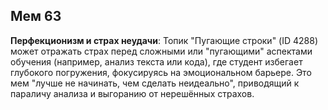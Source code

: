## Мем 63

**Перфекционизм и страх неудачи**: Топик "Пугающие строки" (ID 4288) может отражать страх перед сложными или "пугающими" аспектами обучения (например, анализ текста или кода), где студент избегает глубокого погружения, фокусируясь на эмоциональном барьере. Это мем "лучше не начинать, чем сделать неидеально", приводящий к параличу анализа и выгоранию от нерешённых страхов.